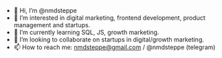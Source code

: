 - 👋 Hi, I’m @nmdsteppe
- 👀 I’m interested in digital marketing, frontend development, product management and startups.
- 🌱 I’m currently learning SQL, JS, growth marketing.
- 💞️ I’m looking to collaborate on startups in digital/growth marketing.
- 📫 How to reach me: nmdsteppe@gmail.com / @nmdsteppe (telegram)

<!---
nmdsteppe/nmdsteppe is a ✨ special ✨ repository because its `README.md` (this file) appears on your GitHub profile.
You can click the Preview link to take a look at your changes.
--->
